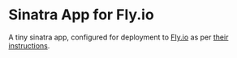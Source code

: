 # Sinatra App for Fly.io

A tiny sinatra app, configured for deployment to [Fly.io](https://fly.io) as per [their instructions](https://fly.io/docs/languages-and-frameworks/ruby/).